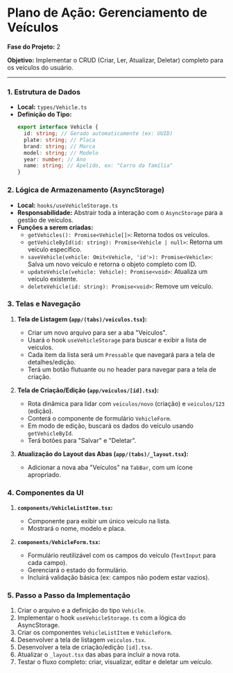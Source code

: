 # Plano de Ação: Gerenciamento de Veículos

**Fase do Projeto:** 2

**Objetivo:** Implementar o CRUD (Criar, Ler, Atualizar, Deletar) completo para os veículos do usuário.

---

### 1. Estrutura de Dados

- **Local:** `types/Vehicle.ts`
- **Definição do Tipo:**
  ```typescript
  export interface Vehicle {
    id: string; // Gerado automaticamente (ex: UUID)
    plate: string; // Placa
    brand: string; // Marca
    model: string; // Modelo
    year: number; // Ano
    name: string; // Apelido, ex: "Carro da família"
  }
  ```

### 2. Lógica de Armazenamento (AsyncStorage)

- **Local:** `hooks/useVehicleStorage.ts`
- **Responsabilidade:** Abstrair toda a interação com o `AsyncStorage` para a gestão de veículos.
- **Funções a serem criadas:**
  - `getVehicles(): Promise<Vehicle[]>`: Retorna todos os veículos.
  - `getVehicleById(id: string): Promise<Vehicle | null>`: Retorna um veículo específico.
  - `saveVehicle(vehicle: Omit<Vehicle, 'id'>): Promise<Vehicle>`: Salva um novo veículo e retorna o objeto completo com ID.
  - `updateVehicle(vehicle: Vehicle): Promise<void>`: Atualiza um veículo existente.
  - `deleteVehicle(id: string): Promise<void>`: Remove um veículo.

### 3. Telas e Navegação

1.  **Tela de Listagem (`app/(tabs)/veiculos.tsx`):**
    - Criar um novo arquivo para ser a aba "Veículos".
    - Usará o hook `useVehicleStorage` para buscar e exibir a lista de veículos.
    - Cada item da lista será um `Pressable` que navegará para a tela de detalhes/edição.
    - Terá um botão flutuante ou no header para navegar para a tela de criação.

2.  **Tela de Criação/Edição (`app/veiculos/[id].tsx`):**
    - Rota dinâmica para lidar com `veiculos/novo` (criação) e `veiculos/123` (edição).
    - Conterá o componente de formulário `VehicleForm`.
    - Em modo de edição, buscará os dados do veículo usando `getVehicleById`.
    - Terá botões para "Salvar" e "Deletar".

3.  **Atualização do Layout das Abas (`app/(tabs)/_layout.tsx`):**
    - Adicionar a nova aba "Veículos" na `TabBar`, com um ícone apropriado.

### 4. Componentes da UI

1.  **`components/VehicleListItem.tsx`:**
    - Componente para exibir um único veículo na lista.
    - Mostrará o nome, modelo e placa.

2.  **`components/VehicleForm.tsx`:**
    - Formulário reutilizável com os campos do veículo (`TextInput` para cada campo).
    - Gerenciará o estado do formulário.
    - Incluirá validação básica (ex: campos não podem estar vazios).

### 5. Passo a Passo da Implementação

1.  Criar o arquivo e a definição do tipo `Vehicle`.
2.  Implementar o hook `useVehicleStorage.ts` com a lógica do AsyncStorage.
3.  Criar os componentes `VehicleListItem` e `VehicleForm`.
4.  Desenvolver a tela de listagem `veiculos.tsx`.
5.  Desenvolver a tela de criação/edição `[id].tsx`.
6.  Atualizar o `_layout.tsx` das abas para incluir a nova rota.
7.  Testar o fluxo completo: criar, visualizar, editar e deletar um veículo.
